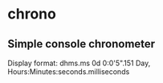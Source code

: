 # chrono
## Simple console chronometer

Display format: dhms.ms 0d 0:0'5".151
Day, Hours:Minutes:seconds.milliseconds